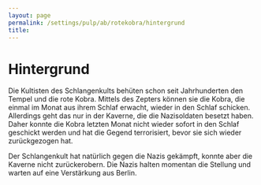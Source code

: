 ```yaml
---
layout: page
permalink: /settings/pulp/ab/rotekobra/hintergrund
title: 
---
```


# Hintergrund

Die Kultisten des Schlangenkults behüten schon seit Jahrhunderten den Tempel und die rote Kobra. Mittels des Zepters können sie die Kobra, die einmal im Monat aus ihrem Schlaf erwacht, wieder in den Schlaf schicken. Allerdings geht das nur in der Kaverne, die die Nazisoldaten besetzt haben. Daher konnte die Kobra letzten Monat nicht wieder sofort in den Schlaf geschickt werden und hat die Gegend terrorisiert, bevor sie sich wieder zurückgezogen hat.

Der Schlangenkult hat natürlich gegen die Nazis gekämpft, konnte aber die Kaverne nicht zurückerobern. Die Nazis halten momentan die Stellung und warten auf eine Verstärkung aus Berlin.

